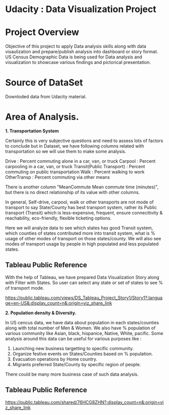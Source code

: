 # Udacity : Data Visualization Project

# Project Overview

Objective of this project to apply Data analysis skills along with data visaulization and prepare/publish analysis into dashboard or story format. 
US Census Demographic Data is being used for Data analysis and visualization to showcase various findings and pictorical presentation.

# Source of DataSet

Downloded data from Udacity material.

# Area of Analysis.

**1. Transportation System**

Certainly this is very subjective questions and need to assess lots of factors to conclude but in Dataset, we have following columns related with transportation so we will use them to make some analysis.

Drive   : Percent commuting alone in a car, van, or truck
Carpool : Percent carpooling in a car, van, or truck
Transit(Public Transport) : Percent commuting on public transportation
Walk : Percent walking to work
OtherTransp : Percent commuting via other means

There is another column "MeanCommute Mean commute time (minutes)", but there is no direct relationship of its value with other columns.

In general, Self-drive, carpool, walk or other transports are not mode of transport to say State/County has best transport system, rather its Public transport (Transit) which is less-expensive, frequent, ensure connecitivity & reachability, eco-friendly, flexible ticketing options.

Here we will analyze data to see which states has good Transit system, which counties of states contributed more into transit system, what is % usage of other modes of transport on those states/county. 
We will also see modes of transport usage by people in high populated and less populated states. 

## Tableau Public Reference

With the help of Tableau, we have prepared Data Visualization Story along with Filter with States. So user can select any state or set of states to see % of transport mode. 

https://public.tableau.com/views/DS_Tableau_Project_Story1/Story1?:language=en-US&:display_count=n&:origin=viz_share_link

**2. Population density & Diversity.**

In US cencus data, we have data about population in each states/counties along with total number of Men & Women. We also have % population of various community like Asian, black, hispanice, Native, White, pacific. 
Some analysis around this data can be useful for various purposes like :

1. Launching new business targetting to specific community. 
2. Organize festive events on States/Counties based on % population.
3. Evacuation operations by Home country. 
4. Migrants preferred State/County by specific region of people. 

There could be many more business case of such data analysis. 

## Tableau Public Reference

https://public.tableau.com/shared/76HCG8ZHN?:display_count=n&:origin=viz_share_link
